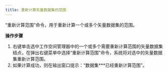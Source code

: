 ```yaml
---
title: 重新计算矢量数据集的范围
---  
```

  

“重新计算范围”命令，用于重新计算一个或多个矢量数据集的范围。 
  
**操作步骤**     
  
1. 右键单击选中工作空间管理器中的一个或多个需要重新计算范围的矢量数据集结点，在弹出右键菜单中选择“重新计算范围”命令，系统将对选中的矢量数据集重新计算范围。   
2. 如果计算成功，则在输出窗口提示：“数据集***已经重新计算范围”。 
 



